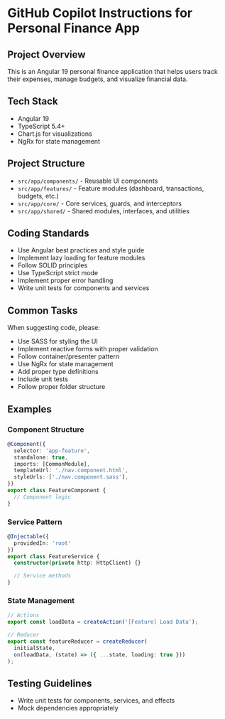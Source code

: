 # GitHub Copilot Instructions for Personal Finance App

## Project Overview
This is an Angular 19 personal finance application that helps users track their expenses, manage budgets, and visualize financial data.

## Tech Stack
- Angular 19
- TypeScript 5.4+
- Chart.js for visualizations
- NgRx for state management

## Project Structure
- `src/app/components/` - Reusable UI components
- `src/app/features/` - Feature modules (dashboard, transactions, budgets, etc.)
- `src/app/core/` - Core services, guards, and interceptors
- `src/app/shared/` - Shared modules, interfaces, and utilities

## Coding Standards
- Use Angular best practices and style guide
- Implement lazy loading for feature modules
- Follow SOLID principles
- Use TypeScript strict mode
- Implement proper error handling
- Write unit tests for components and services

## Common Tasks
When suggesting code, please:
- Use SASS for styling the UI
- Implement reactive forms with proper validation
- Follow container/presenter pattern
- Use NgRx for state management
- Add proper type definitions
- Include unit tests
- Follow proper folder structure

## Examples

### Component Structure
```typescript
@Component({
  selector: 'app-feature',
  standalone: true,
  imports: [CommonModule],
  templateUrl: './nav.component.html',
  styleUrls: ['./nav.component.sass'],
})
export class FeatureComponent {
  // Component logic
}
```

### Service Pattern
```typescript
@Injectable({
  providedIn: 'root'
})
export class FeatureService {
  constructor(private http: HttpClient) {}

  // Service methods
}
```

### State Management
```typescript
// Actions
export const loadData = createAction('[Feature] Load Data');

// Reducer
export const featureReducer = createReducer(
  initialState,
  on(loadData, (state) => ({ ...state, loading: true }))
);
```

## Testing Guidelines
- Write unit tests for components, services, and effects
- Mock dependencies appropriately